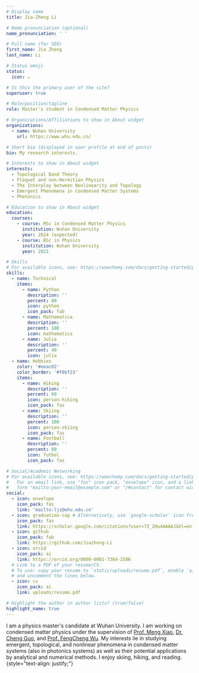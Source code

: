```yaml
---
# Display name
title: Jia-Zheng Li

# Name pronunciation (optional)
name_pronunciation: ' '

# Full name (for SEO)
first_name: Jia Zheng
last_name: Li

# Status emoji
status:
  icon: ☕️

# Is this the primary user of the site?
superuser: true

# Role/position/tagline
role: Master's student in Condensed Matter Physics

# Organizations/Affiliations to show in About widget
organizations:
  - name: Wuhan University
    url: https://www.whu.edu.cn/

# Short bio (displayed in user profile at end of posts)
bio: My research interests.

# Interests to show in About widget
interests:
  - Topological Band Theory
  - Floquet and non-Hermitian Physics
  - The Interplay between Nonlinearity and Topology
  - Emergent Phenomena in Condensed Matter Systems
  - Photonics

# Education to show in About widget
education:
  courses:
    - course: MSc in Condensed Matter Physics
      institution: Wuhan University
      year: 2024 (expected)
    - course: BSc in Physics
      institution: Wuhan University
      year: 2021

# Skills
# For available icons, see: https://wowchemy.com/docs/getting-started/page-builder/#icons
skills:
  - name: Technical
    items:
      - name: Python
        description: ''
        percent: 80
        icon: python
        icon_pack: fab
      - name: Mathematica
        description: ''
        percent: 100
        icon: mathematica
      - name: Julia
        description: ''
        percent: 40
        icon: julia
  - name: Hobbies
    color: '#eeac02'
    color_border: '#f0bf23'
    items:
      - name: Hiking
        description: ''
        percent: 60
        icon: person-hiking
        icon_pack: fas
      - name: Skiing
        description: ''
        percent: 100
        icon: person-skiing
        icon_pack: fas
      - name: Football
        description: ''
        percent: 80
        icon: futbol
        icon_pack: fas

# Social/Academic Networking
# For available icons, see: https://wowchemy.com/docs/getting-started/page-builder/#icons
#   For an email link, use "fas" icon pack, "envelope" icon, and a link in the
#   form "mailto:your-email@example.com" or "/#contact" for contact widget.
social:
  - icon: envelope
    icon_pack: fas
    link: 'mailto:ljz@whu.edu.cn'
  - icon: graduation-cap # Alternatively, use `google-scholar` icon from `ai` icon pack
    icon_pack: fas
    link: https://scholar.google.com/citations?user=7Z_ZHu4AAAAJ&hl=en
  - icon: github
    icon_pack: fab
    link: https://github.com/Jiazheng-Li
  - icon: orcid
    icon_pack: ai
    link: https://orcid.org/0000-0001-7384-2506
  # Link to a PDF of your resume/CV.
  # To use: copy your resume to `static/uploads/resume.pdf`, enable `ai` icons in `params.yaml`,
  # and uncomment the lines below.
  - icon: cv
    icon_pack: ai
    link: uploads/resume.pdf

# Highlight the author in author lists? (true/false)
highlight_name: true
---
```


I am a physics master's candidate at Wuhan University. I am working on condensed matter physics under the supervision of [Prof. Meng Xiao](http://jszy.whu.edu.cn/mengxiao/en/index.htm), [Dr. Cheng Guo](https://cguo.org/), and [Prof. FengCheng Wu](https://wufcheng.github.io/). My interests lie in studying emergent, topological, and nonlinear phenomena in condensed matter systems (also in photonics systems) as well as their potential applications by analytical and numerical methods. I enjoy skiing, hiking, and reading.
{style="text-align: justify;"}
